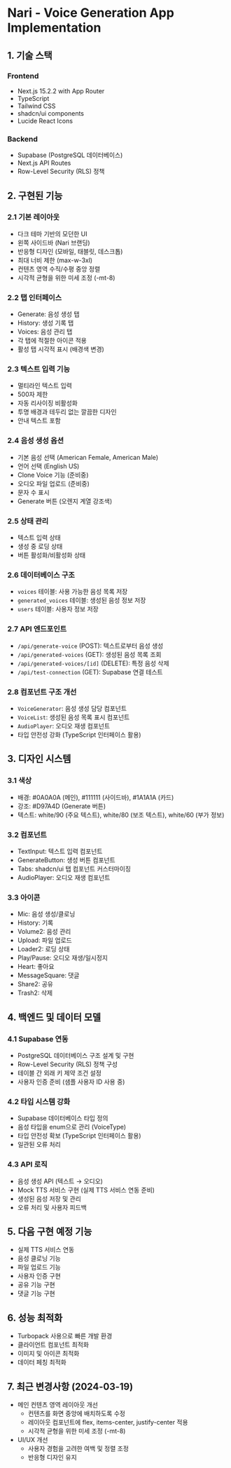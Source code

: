 # Nari - Voice Generation App Implementation

## 1. 기술 스택

### Frontend
- Next.js 15.2.2 with App Router
- TypeScript
- Tailwind CSS
- shadcn/ui components
- Lucide React Icons

### Backend
- Supabase (PostgreSQL 데이터베이스)
- Next.js API Routes
- Row-Level Security (RLS) 정책

## 2. 구현된 기능

### 2.1 기본 레이아웃
- 다크 테마 기반의 모던한 UI
- 왼쪽 사이드바 (Nari 브랜딩)
- 반응형 디자인 (모바일, 태블릿, 데스크톱)
- 최대 너비 제한 (max-w-3xl)
- 컨텐츠 영역 수직/수평 중앙 정렬
- 시각적 균형을 위한 미세 조정 (-mt-8)

### 2.2 탭 인터페이스
- Generate: 음성 생성 탭
- History: 생성 기록 탭
- Voices: 음성 관리 탭
- 각 탭에 적절한 아이콘 적용
- 활성 탭 시각적 표시 (배경색 변경)

### 2.3 텍스트 입력 기능
- 멀티라인 텍스트 입력
- 500자 제한
- 자동 리사이징 비활성화
- 투명 배경과 테두리 없는 깔끔한 디자인
- 안내 텍스트 포함

### 2.4 음성 생성 옵션
- 기본 음성 선택 (American Female, American Male)
- 언어 선택 (English US)
- Clone Voice 기능 (준비중)
- 오디오 파일 업로드 (준비중)
- 문자 수 표시
- Generate 버튼 (오렌지 계열 강조색)

### 2.5 상태 관리
- 텍스트 입력 상태
- 생성 중 로딩 상태
- 버튼 활성화/비활성화 상태

### 2.6 데이터베이스 구조
- `voices` 테이블: 사용 가능한 음성 목록 저장
- `generated_voices` 테이블: 생성된 음성 정보 저장
- `users` 테이블: 사용자 정보 저장

### 2.7 API 엔드포인트
- `/api/generate-voice` (POST): 텍스트로부터 음성 생성
- `/api/generated-voices` (GET): 생성된 음성 목록 조회
- `/api/generated-voices/[id]` (DELETE): 특정 음성 삭제
- `/api/test-connection` (GET): Supabase 연결 테스트

### 2.8 컴포넌트 구조 개선
- `VoiceGenerator`: 음성 생성 담당 컴포넌트
- `VoiceList`: 생성된 음성 목록 표시 컴포넌트
- `AudioPlayer`: 오디오 재생 컴포넌트
- 타입 안전성 강화 (TypeScript 인터페이스 활용)

## 3. 디자인 시스템

### 3.1 색상
- 배경: #0A0A0A (메인), #111111 (사이드바), #1A1A1A (카드)
- 강조: #D97A4D (Generate 버튼)
- 텍스트: white/90 (주요 텍스트), white/80 (보조 텍스트), white/60 (부가 정보)

### 3.2 컴포넌트
- TextInput: 텍스트 입력 컴포넌트
- GenerateButton: 생성 버튼 컴포넌트
- Tabs: shadcn/ui 탭 컴포넌트 커스터마이징
- AudioPlayer: 오디오 재생 컴포넌트

### 3.3 아이콘
- Mic: 음성 생성/클로닝
- History: 기록
- Volume2: 음성 관리
- Upload: 파일 업로드
- Loader2: 로딩 상태
- Play/Pause: 오디오 재생/일시정지
- Heart: 좋아요
- MessageSquare: 댓글
- Share2: 공유
- Trash2: 삭제

## 4. 백엔드 및 데이터 모델

### 4.1 Supabase 연동
- PostgreSQL 데이터베이스 구조 설계 및 구현
- Row-Level Security (RLS) 정책 구성
- 테이블 간 외래 키 제약 조건 설정
- 사용자 인증 준비 (샘플 사용자 ID 사용 중)

### 4.2 타입 시스템 강화
- Supabase 데이터베이스 타입 정의
- 음성 타입을 enum으로 관리 (VoiceType)
- 타입 안전성 확보 (TypeScript 인터페이스 활용)
- 일관된 오류 처리

### 4.3 API 로직
- 음성 생성 API (텍스트 → 오디오)
- Mock TTS 서비스 구현 (실제 TTS 서비스 연동 준비)
- 생성된 음성 저장 및 관리
- 오류 처리 및 사용자 피드백

## 5. 다음 구현 예정 기능
- 실제 TTS 서비스 연동
- 음성 클로닝 기능
- 파일 업로드 기능
- 사용자 인증 구현
- 공유 기능 구현
- 댓글 기능 구현

## 6. 성능 최적화
- Turbopack 사용으로 빠른 개발 환경
- 클라이언트 컴포넌트 최적화
- 이미지 및 아이콘 최적화 
- 데이터 페칭 최적화 

## 7. 최근 변경사항 (2024-03-19)
- 메인 컨텐츠 영역 레이아웃 개선
  - 컨텐츠를 화면 중앙에 배치하도록 수정
  - 레이아웃 컴포넌트에 flex, items-center, justify-center 적용
  - 시각적 균형을 위한 미세 조정 (-mt-8)
- UI/UX 개선
  - 사용자 경험을 고려한 여백 및 정렬 조정
  - 반응형 디자인 유지 
